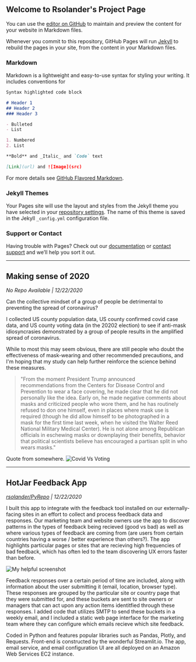 ## Welcome to Rsolander's Project Page

You can use the [editor on GitHub](https://github.com/rsolander/rsolander.github.io/edit/main/index.md) to maintain and preview the content for your website in Markdown files.

Whenever you commit to this repository, GitHub Pages will run [Jekyll](https://jekyllrb.com/) to rebuild the pages in your site, from the content in your Markdown files.

### Markdown

Markdown is a lightweight and easy-to-use syntax for styling your writing. It includes conventions for

```markdown
Syntax highlighted code block

# Header 1
## Header 2
### Header 3

- Bulleted
- List

1. Numbered
2. List

**Bold** and _Italic_ and `Code` text

[Link](url) and ![Image](src)
```

For more details see [GitHub Flavored Markdown](https://guides.github.com/features/mastering-markdown/).

### Jekyll Themes

Your Pages site will use the layout and styles from the Jekyll theme you have selected in your [repository settings](https://github.com/rsolander/rsolander.github.io/settings). The name of this theme is saved in the Jekyll `_config.yml` configuration file.

### Support or Contact

Having trouble with Pages? Check out our [documentation](https://docs.github.com/categories/github-pages-basics/) or [contact support](https://github.com/contact) and we’ll help you sort it out.

---

## Making sense of 2020
_No Repo Available | 12/22/2020_

Can the collective mindset of a group of people be detrimental to preventing the spread of coronavirus?

I collected US county population data, US county confirmed covid case data, and US county voting data (in the 20202 election) to see if anti-mask idiosyncrasies demonstrated by a group of people results in the amplified spread of coronavirus.

While to most this may seem obvious, there are still people who doubt the effectiveness of mask-wearing and other recommended precautions, and I'm hoping that my study can help further reinforce the science behind these measures.

> "From the moment President Trump announced recommendations from the Centers for Disease Control and Prevention to wear a face covering, he made clear that he did not personally like the idea. Early on, he made negative comments about masks and criticized people who wore them, and he has routinely refused to don one himself, even in places where mask use is required (though he did allow himself to be photographed in a mask for the first time last week, when he visited the Walter Reed National Military Medical Center). He is not alone among Republican officials in eschewing masks or downplaying their benefits, behavior that political scientists believe has encouraged a partisan split in who wears masks."

Quote from somewhere.
![Covid Vs Voting](rsolander.github.io/cov_vote_12_22.PNG)

---

## HotJar Feedback App
_[rsolander/PyRepo](github.com/rsolander/PyRepo) | 12/22/2020_

I built this app to integrate with the feedback tool installed on our externally-facing sites in an effort to collect and process feedback data and responses.
Our marketing team and website owners use the app to discover patterns in the types of feedback being recieved (good vs bad) as well as where various types of feedback are coming from (are users from certain countries having a worse / better experience than others?).
The app highlights particular pages or sites that are recieving high frequencies of bad feedback, which has often led to the team discovering UX errors faster than before.

![My helpful screenshot](rsolander.github.io/hjapp_demo.gif)

Feedback responses over a certain period of time are included, along with information about the user submitting it (email, location, browser type).
These responses are grouped by the particular site or country page that they were submitted for, and these buckets are sent to site owners or managers that can act upon any action items identitfied through these responses.
I added code that utilizes SMTP to send these buckets in a weekly email, and I included a static web page interface for the marketing team where they can configure which emails recieve which site feedback.

Coded in Python and features popular libraries such as Pandas, Plotly, and Requests. Front-end is constructed by the wonderful Streamlit.io.
The app, email service, and email configuration UI are all deployed on an Amazon Web Services EC2 instance.
